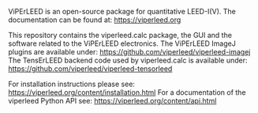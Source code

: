 ViPErLEED is an open-source package for quantitative LEED-I(V).
The documentation can be found at: https://viperleed.org

This repository contains the viperleed.calc package, the GUI and the software related to the ViPErLEED electronics.
The ViPErLEED ImageJ plugins are available under: https://github.com/viperleed/viperleed-imagej
The TensErLEED backend code used by viperleed.calc is available under: https://github.com/viperleed/viperleed-tensorleed

For installation instructions please see: https://viperleed.org/content/installation.html
For a documentation of the viperleed Python API see: https://viperleed.org/content/api.html
